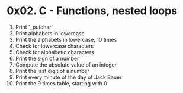 # 0x02. C - Functions, nested loops
1. Print '_putchar'
2. Print alphabets in lowercase
3. Print the alphabets in lowercase, 10 times
4. Check for lowercase characters
5. Check for alphabetic characters
6. Print the sign of a number
7. Compute the absolute value of an integer
8. Print the last digit of a number
9. Print every minute of the day of Jack Bauer
10. Print the 9 times table, starting with 0
